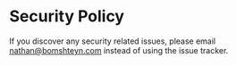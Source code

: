 # Security Policy

If you discover any security related issues, please email nathan@bomshteyn.com instead of using the issue tracker.

